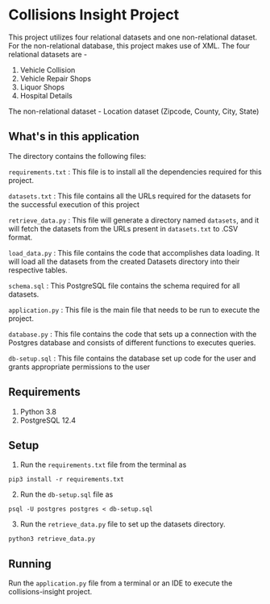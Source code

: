 # Collisions Insight Project

This project utilizes four relational datasets and one non-relational dataset. For the non-relational database, this project makes use of XML.
The four relational datasets are -

1. Vehicle Collision
2. Vehicle Repair Shops
3. Liquor Shops
4. Hospital Details

The non-relational dataset - Location dataset (Zipcode, County, City, State)

## What's in this application

The directory contains the following files:

`requirements.txt` : This file is to install all the dependencies required for this project. 
                    
`datasets.txt` : This file contains all the URLs required for the datasets for the successful execution of this project

`retrieve_data.py` : This file will generate a directory named `datasets`, and it will fetch the datasets from the URLs present in `datasets.txt` to .CSV format.
                  
`load_data.py` : This file contains the code that accomplishes data loading. It will load all the datasets from the created Datasets directory into their respective tables.

`schema.sql` : This PostgreSQL file contains the schema required for all datasets.

`application.py` : This file is the main file that needs to be run to execute the project.

`database.py` : This file contains the code that sets up a connection with the Postgres database and consists of different functions to executes queries.

`db-setup.sql` : This file contains the database set up code for the user and grants appropriate permissions to the user

## Requirements

1. Python 3.8
2. PostgreSQL 12.4

## Setup

1. Run the `requirements.txt` file from the terminal as
```
pip3 install -r requirements.txt 
```
2. Run the `db-setup.sql` file as 
```
psql -U postgres postgres < db-setup.sql   
```               
3. Run the `retrieve_data.py` file to set up the datasets directory.
```
python3 retrieve_data.py
```

## Running

Run the `application.py` file from a terminal or an IDE to execute the collisions-insight project.



